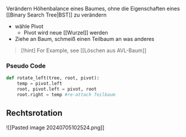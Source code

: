 Verändern Höhenbalance eines Baumes, ohne die Eigenschaften eines [[Binary Search Tree|BST]] zu verändern
- wähle Pivot
	- Pivot wird neue [[Wurzel]] werden
- Ziehe an Baum, schmeiß einen Teilbaum an was anderes

> [!hint] For Example, see [[Löschen aus AVL-Baum]]
### Pseudo Code
```python
def rotate_left(tree, root, pivot):
	temp = pivot.left
	root, pivot.left = pivot, root
	root.right = temp #re-attach Teilbaum
```

## Rechtsrotation

![[Pasted image 20240705102524.png]]
